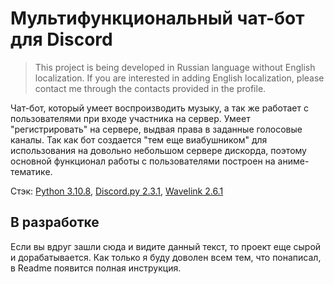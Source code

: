 # Мультифункциональный чат-бот для Discord

> This project is being developed in Russian language without English localization. If you are interested in adding English localization, please contact me through the contacts provided in the profile.

Чат-бот, который умеет воспроизводить музыку, а так же работает с пользователями при входе участника на сервер. Умеет "регистрировать" на сервере, выдвая права в заданные голосовые каналы. Так как бот создается "тем еще виабушником" для использования на довольно небольшом сервере дискорда, поэтому основной функционал работы с пользователями построен на аниме-тематике.

Стэк: [Python 3.10.8](https://www.python.org/doc/), [Discord.py 2.3.1](https://discordpy.readthedocs.io/en/stable/), [Wavelink 2.6.1](https://wavelink.dev/en/latest/)

## В разработке
Если вы вдруг зашли сюда и видите данный текст, то проект еще сырой и дорабатывается. Как только я буду доволен всем тем, что понаписал, в Readme появится полная инструкция.